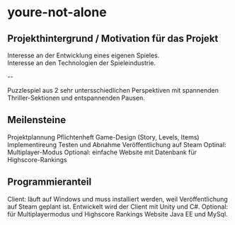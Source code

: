 # youre-not-alone

## Projekthintergrund / Motivation für das Projekt
Interesse an der Entwicklung eines eigenen Spieles.\
Interesse an den Technologien der Spieleindustrie.

--

Puzzlespiel aus 2 sehr untersschiedlichen Perspektiven mit spannenden Thriller-Sektionen und entspannenden Pausen.

## Meilensteine

Projektplannung
Pflichtenheft
Game-Design (Story, Levels, Items)
Implementireung
Testen und Abnahme
Veröffentlichung auf Steam
Optinal: Multiplayer-Modus
Optional: einfache Website mit Datenbank für Highscore-Rankings

## Programmieranteil

Client: läuft auf Windows und muss installiert werden, weil Veröffentlichung auf Steam geplant ist.
Entwickelt wird der Client mit Unity und C#.
Optional: für Multiplayermodus und Highscore Rankings Website Java EE und MySql.
